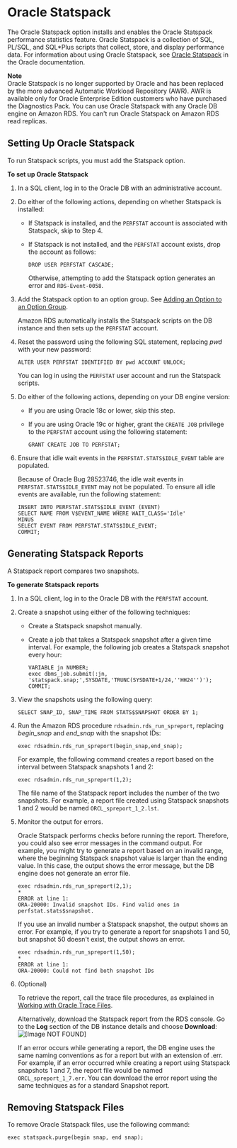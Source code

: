 # Oracle Statspack<a name="Appendix.Oracle.Options.Statspack"></a>

The Oracle Statspack option installs and enables the Oracle Statspack performance statistics feature\. Oracle Statspack is a collection of SQL, PL/SQL, and SQL\*Plus scripts that collect, store, and display performance data\. For information about using Oracle Statspack, see [Oracle Statspack](http://docs.oracle.com/cd/E13160_01/wli/docs10gr3/dbtuning/statsApdx.html) in the Oracle documentation\.

**Note**  
Oracle Statspack is no longer supported by Oracle and has been replaced by the more advanced Automatic Workload Repository \(AWR\)\. AWR is available only for Oracle Enterprise Edition customers who have purchased the Diagnostics Pack\. You can use Oracle Statspack with any Oracle DB engine on Amazon RDS\. You can't run Oracle Statspack on Amazon RDS read replicas\. 

## Setting Up Oracle Statspack<a name="Appendix.Oracle.Options.Statspack.setting-up"></a>

To run Statspack scripts, you must add the Statspack option\.

**To set up Oracle Statspack**

1. In a SQL client, log in to the Oracle DB with an administrative account\.

1. Do either of the following actions, depending on whether Statspack is installed:
   + If Statspack is installed, and the `PERFSTAT` account is associated with Statspack, skip to Step 4\.
   + If Statspack is not installed, and the `PERFSTAT` account exists, drop the account as follows:

     ```
     DROP USER PERFSTAT CASCADE;
     ```

     Otherwise, attempting to add the Statspack option generates an error and `RDS-Event-0058`\.

1. Add the Statspack option to an option group\. See [Adding an Option to an Option Group](USER_WorkingWithOptionGroups.md#USER_WorkingWithOptionGroups.AddOption)\.

   Amazon RDS automatically installs the Statspack scripts on the DB instance and then sets up the `PERFSTAT` account\.

1. Reset the password using the following SQL statement, replacing *pwd* with your new password:

   ```
   ALTER USER PERFSTAT IDENTIFIED BY pwd ACCOUNT UNLOCK;
   ```

   You can log in using the `PERFSTAT` user account and run the Statspack scripts\.

1. Do either of the following actions, depending on your DB engine version:
   + If you are using Oracle 18c or lower, skip this step\.
   + If you are using Oracle 19c or higher, grant the `CREATE JOB` privilege to the `PERFSTAT` account using the following statement:

     ```
     GRANT CREATE JOB TO PERFSTAT;
     ```

1. Ensure that idle wait events in the `PERFSTAT.STATS$IDLE_EVENT` table are populated\.

   Because of Oracle Bug 28523746, the idle wait events in `PERFSTAT.STATS$IDLE_EVENT` may not be populated\. To ensure all idle events are available, run the following statement:

   ```
   INSERT INTO PERFSTAT.STATS$IDLE_EVENT (EVENT)
   SELECT NAME FROM V$EVENT_NAME WHERE WAIT_CLASS='Idle'
   MINUS
   SELECT EVENT FROM PERFSTAT.STATS$IDLE_EVENT;
   COMMIT;
   ```

## Generating Statspack Reports<a name="Appendix.Oracle.Options.Statspack.generating-reports"></a>

A Statspack report compares two snapshots\.

**To generate Statspack reports**

1. In a SQL client, log in to the Oracle DB with the `PERFSTAT` account\.

1. Create a snapshot using either of the following techniques:
   + Create a Statspack snapshot manually\.
   + Create a job that takes a Statspack snapshot after a given time interval\. For example, the following job creates a Statspack snapshot every hour:

     ```
     VARIABLE jn NUMBER;
     exec dbms_job.submit(:jn, 'statspack.snap;',SYSDATE,'TRUNC(SYSDATE+1/24,''HH24'')');
     COMMIT;
     ```

1. View the snapshots using the following query:

   ```
   SELECT SNAP_ID, SNAP_TIME FROM STATS$SNAPSHOT ORDER BY 1;
   ```

1. Run the Amazon RDS procedure `rdsadmin.rds_run_spreport`, replacing *begin\_snap* and *end\_snap* with the snapshot IDs:

   ```
   exec rdsadmin.rds_run_spreport(begin_snap,end_snap);
   ```

   For example, the following command creates a report based on the interval between Statspack snapshots 1 and 2:

   ```
   exec rdsadmin.rds_run_spreport(1,2);
   ```

   The file name of the Statspack report includes the number of the two snapshots\. For example, a report file created using Statspack snapshots 1 and 2 would be named `ORCL_spreport_1_2.lst`\.

1. Monitor the output for errors\.

   Oracle Statspack performs checks before running the report\. Therefore, you could also see error messages in the command output\. For example, you might try to generate a report based on an invalid range, where the beginning Statspack snapshot value is larger than the ending value\. In this case, the output shows the error message, but the DB engine does not generate an error file\.

   ```
   exec rdsadmin.rds_run_spreport(2,1);
   *
   ERROR at line 1:
   ORA-20000: Invalid snapshot IDs. Find valid ones in perfstat.stats$snapshot.
   ```

   If you use an invalid number a Statspack snapshot, the output shows an error\. For example, if you try to generate a report for snapshots 1 and 50, but snapshot 50 doesn't exist, the output shows an error\.

   ```
   exec rdsadmin.rds_run_spreport(1,50);
   *
   ERROR at line 1:
   ORA-20000: Could not find both snapshot IDs
   ```

1. \(Optional\) 

   To retrieve the report, call the trace file procedures, as explained in [Working with Oracle Trace Files](USER_LogAccess.Concepts.Oracle.md#USER_LogAccess.Concepts.Oracle.WorkingWithTracefiles)\. 

   Alternatively, download the Statspack report from the RDS console\. Go to the **Log** section of the DB instance details and choose **Download**:  
![\[Image NOT FOUND\]](http://docs.aws.amazon.com/AmazonRDS/latest/UserGuide/images/statspack1.png)

   If an error occurs while generating a report, the DB engine uses the same naming conventions as for a report but with an extension of \.err\. For example, if an error occurred while creating a report using Statspack snapshots 1 and 7, the report file would be named `ORCL_spreport_1_7.err`\. You can download the error report using the same techniques as for a standard Snapshot report\.

## Removing Statspack Files<a name="Appendix.Oracle.Options.Statspack.removing-files"></a>

To remove Oracle Statspack files, use the following command:

```
exec statspack.purge(begin snap, end snap); 
```